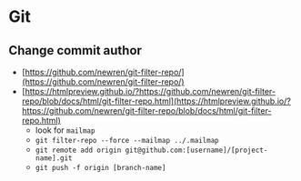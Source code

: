 # Git

## Change commit author

* [https://github.com/newren/git-filter-repo/](https://github.com/newren/git-filter-repo/)
* [https://htmlpreview.github.io/?https://github.com/newren/git-filter-repo/blob/docs/html/git-filter-repo.html](https://htmlpreview.github.io/?https://github.com/newren/git-filter-repo/blob/docs/html/git-filter-repo.html)
    * look for `mailmap`
    * `git filter-repo --force --mailmap ../.mailmap`
    * `git remote add origin git@github.com:[username]/[project-name].git`
    * `git push -f origin [branch-name]`
